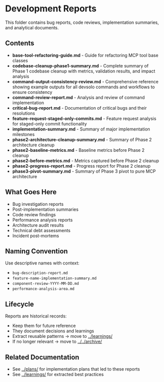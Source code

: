 # Development Reports

This folder contains bug reports, code reviews, implementation summaries, and analytical documents.

## Contents

- **base-tool-refactoring-guide.md** - Guide for refactoring MCP tool base classes
- **codebase-cleanup-phase1-summary.md** - Complete summary of Phase 1 codebase cleanup with metrics, validation results, and impact analysis
- **command-output-consistency-review.md** - Comprehensive reference showing example outputs for all devsolo commands and workflows to ensure consistency
- **command-review-report.md** - Analysis and review of command implementation
- **critical-bug-report.md** - Documentation of critical bugs and their resolutions
- **feature-request-staged-only-commits.md** - Feature request analysis for staged-only commit functionality
- **implementation-summary.md** - Summary of major implementation milestones
- **phase2-architecture-cleanup-summary.md** - Summary of Phase 2 architecture cleanup
- **phase2-baseline-metrics.md** - Baseline metrics before Phase 2 cleanup
- **phase2-before-metrics.md** - Metrics captured before Phase 2 cleanup
- **phase2-progress-report.md** - Progress report for Phase 2 cleanup
- **phase3-pivot-summary.md** - Summary of Phase 3 pivot to pure MCP architecture

## What Goes Here

- Bug investigation reports
- Post-implementation summaries
- Code review findings
- Performance analysis reports
- Architecture audit results
- Technical debt assessments
- Incident post-mortems

## Naming Convention

Use descriptive names with context:
- `bug-description-report.md`
- `feature-name-implementation-summary.md`
- `component-review-YYYY-MM-DD.md`
- `performance-analysis-area.md`

## Lifecycle

Reports are historical records:
- Keep them for future reference
- They document decisions and learnings
- Extract reusable patterns → move to [../learnings/](../learnings/)
- If no longer relevant → move to [../../archive/](../../archive/)

## Related Documentation

- See [../plans/](../plans/) for implementation plans that led to these reports
- See [../learnings/](../learnings/) for extracted best practices
